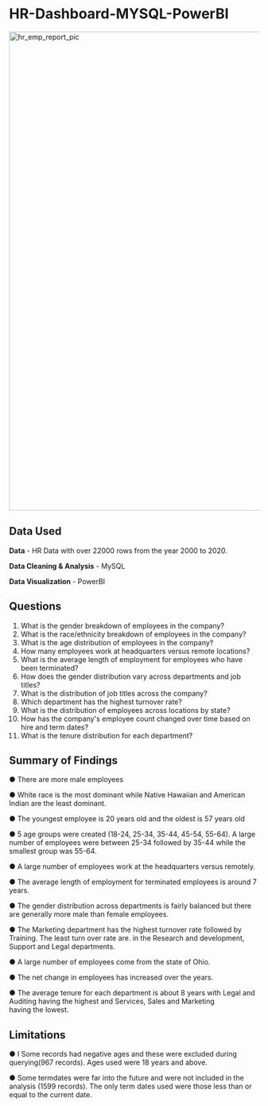 # HR-Dashboard-MYSQL-PowerBI
<img width="1662" height="963" alt="hr_emp_report_pic" src="https://github.com/user-attachments/assets/e1e9af95-2c9a-477b-948c-8e001e614c54" />

## Data Used

**Data** - HR Data with over 22000 rows from the year 2000 to 2020.

**Data Cleaning & Analysis** - MySQL

**Data Visualization** - PowerBI

## Questions

1. What is the gender breakdown of employees in the company?
2. What is the race/ethnicity breakdown of employees in the company?
3. What is the age distribution of employees in the company?
4. How many employees work at headquarters versus remote locations?
5. What is the average length of employment for employees who have been terminated?
6. How does the gender distribution vary across departments and job titles?
7. What is the distribution of job titles across the company?
8. Which department has the highest turnover rate?
9. What is the distribution of employees across locations by state?
10. How has the company's employee count changed over time based on hire and term dates?
11. What is the tenure distribution for each department?

## Summary of Findings

●  There are more male employees

●  White race is the most dominant while Native Hawaiian and American Indian are the least dominant.

●  The youngest employee is 20 years old and the oldest is 57 years old

●  5 age groups were created (18-24, 25-34, 35-44, 45-54, 55-64). A large number of employees were between 25-34 followed by 35-44 while 
    the smallest group was 55-64.

●  A large number of employees work at the headquarters versus remotely.

●  The average length of employment for terminated employees is around 7 years.

●  The gender distribution across departments is fairly balanced but there are generally more male than female employees.

●  The Marketing department has the highest turnover rate followed by Training. The least turn over rate are. in the Research and development, Support and Legal departments.

●  A large number of employees come from the state of Ohio.

●  The net change in employees has increased over the years.

●  The average tenure for each department is about 8 years with Legal and Auditing having the highest and Services, Sales and Marketing having the lowest.

## Limitations

●  I Some records had negative ages and these were excluded during querying(967 records). Ages used were 18 years and above.

●  Some termdates were far into the future and were not included in the analysis (1599 records). The only term dates used were those less than or equal to             the current date.













